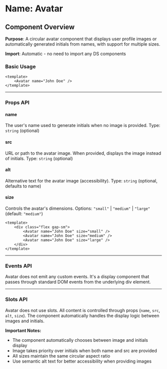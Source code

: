 # Name: Avatar
## Component Overview

**Purpose**: A circular avatar component that displays user profile images or automatically generated initials from names, with support for multiple sizes.

**Import**: Automatic - no need to import any DS components

### Basic Usage

```vue
<template>
    <Avatar name="John Doe" />
</template>
```

---

### Props API

#### name
The user's name used to generate initials when no image is provided. Type: `string` (optional)

#### src
URL or path to the avatar image. When provided, displays the image instead of initials. Type: `string` (optional)

#### alt
Alternative text for the avatar image (accessibility). Type: `string` (optional, defaults to name)

#### size
Controls the avatar's dimensions. Options: `"small"` | `"medium"` | `"large"` (default: `"medium"`)

```vue
<template>
    <div class="flex gap-sm">
        <Avatar name="John Doe" size="small" />
        <Avatar name="John Doe" size="medium" />
        <Avatar name="John Doe" size="large" />
    </div>
</template>
```

---

### Events API

Avatar does not emit any custom events. It's a display component that passes through standard DOM events from the underlying div element.

---

### Slots API

Avatar does not use slots. All content is controlled through props (`name`, `src`, `alt`, `size`). The component automatically handles the display logic between images and initials.

**Important Notes:**
- The component automatically chooses between image and initials display
- Image takes priority over initials when both name and src are provided
- All sizes maintain the same circular aspect ratio
- Use semantic alt text for better accessibility when providing images